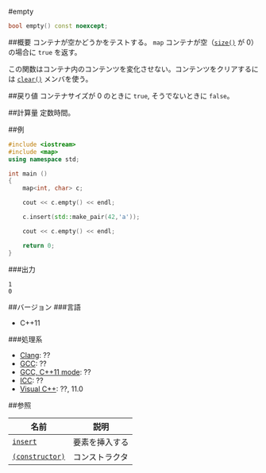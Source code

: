 #empty
```cpp
bool empty() const noexcept;
```

##概要
コンテナが空かどうかをテストする。 
`map` コンテナが空（[`size()`](./size.md) が 0）の場合に `true` を返す。 

この関数はコンテナ内のコンテンツを変化させない。コンテンツをクリアするには [`clear()`](./clear.md) メンバを使う。


##戻り値
コンテナサイズが 0 のときに `true`, そうでないときに `false`。


##計算量
定数時間。


##例
```cpp
#include <iostream>
#include <map>
using namespace std;

int main ()
{
    map<int, char> c;

    cout << c.empty() << endl;

    c.insert(std::make_pair(42,'a'));

    cout << c.empty() << endl;

    return 0;
}
```

###出力
```
1
0
```

##バージョン
###言語
- C++11

###処理系
- [Clang](/implementation#clang.md): ??
- [GCC](/implementation#gcc.md): ??
- [GCC, C++11 mode](/implementation#gcc.md): ??
- [ICC](/implementation#icc.md): ??
- [Visual C++](/implementation#visual_cpp.md): ??, 11.0

##参照

| 名前 | 説明|
|---------------------------------------------------------------------------------------|-----------------------|
| [`insert`](./insert.md) | 要素を挿入する |
| [`(constructor)`](./map.md) | コンストラクタ |


